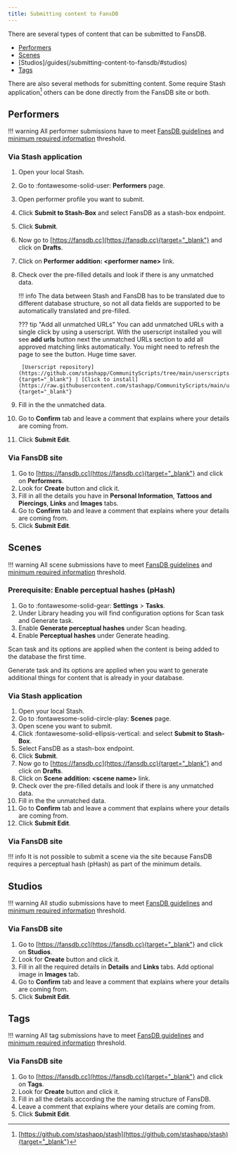 ```yaml
---
title: Submitting content to FansDB
---
```


There are several types of content that can be submitted to FansDB. 

- [Performers](/guides/submitting-content-to-fansdb/#performers)
- [Scenes](/guides/submitting-content-to-fansdb/#scenes)
- [Studios]/guides(/submitting-content-to-fansdb/#studios)
- [Tags](/guides/submitting-content-to-fansdb/#tags)

There are also several methods for submitting content. Some require Stash application[^1] others can be done directly from the FansDB site or both.

## Performers

!!! warning
    All performer submissions have to meet [FansDB guidelines](/guidelines) and [minimum required information](/performers/#mandatory-details) threshold.

### Via Stash application

1. Open your local Stash.
1. Go to :fontawesome-solid-user: **Performers** page.
1. Open performer profile you want to submit. 
1. Click **Submit to Stash-Box** and select FansDB as a stash-box endpoint.
1. Click **Submit**.
1. Now go to [https://fansdb.cc](https://fansdb.cc){target="_blank"} and click on **Drafts**.
1. Click on **Performer addition: <performer name\>** link.
1. Check over the pre-filled details and look if there is any unmatched data.

    !!! info
        The data between Stash and FansDB has to be translated due to different database structure, so not all data fields are supported to be automatically translated and pre-filled.
    
    ??? tip "Add all unmatched URLs"
        You can add unmatched URLs with a single click by using a userscript. With the userscript installed you will see **add urls** button next the unmatched URLs section to add all approved matching links automatically. You might need to refresh the page to see the button. Huge time saver.

        [Userscript repository](https://github.com/stashapp/CommunityScripts/tree/main/userscripts/FansDB_Submission_Helper){target="_blank"} | [Click to install](https://raw.githubusercontent.com/stashapp/CommunityScripts/main/userscripts/FansDB_Submission_Helper/fansdb_submission_helper.user.js){target="_blank"}

1. Fill in the the unmatched data.
1. Go to **Confirm** tab and leave a comment that explains where your details are coming from. 
1. Click **Submit Edit**.

### Via FansDB site

1. Go to [https://fansdb.cc](https://fansdb.cc){target="_blank"} and click on **Performers**.
1. Look for **Create** button and click it.
1. Fill in all the details you have in **Personal Information**, **Tattoos and Piercings**, **Links** and **Images** tabs.
1. Go to **Confirm** tab and leave a comment that explains where your details are coming from.
1. Click **Submit Edit**.

## Scenes

!!! warning
    All scene submissions have to meet [FansDB guidelines](/guidelines) and [minimum required information](/scenes/#mandatory-details) threshold.

### Prerequisite: Enable perceptual hashes (pHash)

1. Go to :fontawesome-solid-gear: **Settings** > **Tasks**.
1. Under Library heading you will find configuration options for Scan task and Generate task.
1. Enable **Generate perceptual hashes** under Scan heading.
1. Enable **Perceptual hashes** under Generate heading.

Scan task and its options are applied when the content is being added to the database the first time.

Generate task and its options are applied when you want to generate additional things for content that is already in your database.

### Via Stash application

1. Open your local Stash.
1. Go to :fontawesome-solid-circle-play: **Scenes** page.
1. Open scene you want to submit. 
1. Click :fontawesome-solid-ellipsis-vertical: and select **Submit to Stash-Box**.
1. Select FansDB as a stash-box endpoint.
1. Click **Submit**.
1. Now go to [https://fansdb.cc](https://fansdb.cc){target="_blank"} and click on **Drafts**.
1. Click on **Scene addition: <scene name\>** link.
1. Check over the pre-filled details and look if there is any unmatched data.
1. Fill in the the unmatched data.
1. Go to **Confirm** tab and leave a comment that explains where your details are coming from. 
1. Click **Submit Edit**.

### Via FansDB site

!!! info
    It is not possible to submit a scene via the site because FansDB requires a perceptual hash (pHash) as part of the minimum details.

## Studios

!!! warning
    All studio submissions have to meet [FansDB guidelines](/guidelines) and [minimum required information](/studios/#mandatory-details) threshold.

### Via FansDB site

1. Go to [https://fansdb.cc](https://fansdb.cc){target="_blank"} and click on **Studios**.
1. Look for **Create** button and click it.
1. Fill in all the required details in **Details** and **Links** tabs. Add optional image in **Images** tab.
1. Go to **Confirm** tab and leave a comment that explains where your details are coming from.
1. Click **Submit Edit**.

## Tags

!!! warning
    All tag submissions have to meet [FansDB guidelines](/guidelines) and [minimum required information](/tags/#mandatory-details) threshold.

### Via FansDB site

1. Go to [https://fansdb.cc](https://fansdb.cc){target="_blank"} and click on **Tags**.
1. Look for **Create** button and click it.
1. Fill in all the details according the the naming structure of FansDB.
1. Leave a comment that explains where your details are coming from.
1. Click **Submit Edit**.

[^1]: [https://github.com/stashapp/stash](https://github.com/stashapp/stash){target="_blank"}